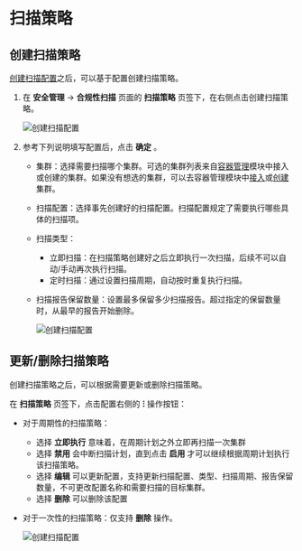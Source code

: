 # 扫描策略

## 创建扫描策略

[创建扫描配置](config.md)之后，可以基于配置创建扫描策略。

1. 在 __安全管理__ -> __合规性扫描__ 页面的 __扫描策略__ 页签下，在右侧点击创建扫描策略。

    ![创建扫描配置](https://docs.daocloud.io/daocloud-docs-images/docs/zh/docs/kpanda/user-guide/images/security05.png)

2. 参考下列说明填写配置后，点击 __确定__ 。

    - 集群：选择需要扫描哪个集群。可选的集群列表来自[容器管理](../../../intro/index.md)模块中接入或创建的集群。如果没有想选的集群，可以去容器管理模块中[接入](../../clusters/integrate-cluster.md)或[创建](../../clusters/create-cluster.md)集群。
    - 扫描配置：选择事先创建好的扫描配置。扫描配置规定了需要执行哪些具体的扫描项。
    - 扫描类型：

        - 立即扫描：在扫描策略创建好之后立即执行一次扫描，后续不可以自动/手动再次执行扫描。
        - 定时扫描：通过设置扫描周期，自动按时重复执行扫描。

    - 扫描报告保留数量：设置最多保留多少扫描报告。超过指定的保留数量时，从最早的报告开始删除。

        ![创建扫描配置](https://docs.daocloud.io/daocloud-docs-images/docs/zh/docs/kpanda/user-guide/images/security06.png)

## 更新/删除扫描策略

创建扫描策略之后，可以根据需要更新或删除扫描策略。

在 __扫描策略__ 页签下，点击配置右侧的 __ⵗ__ 操作按钮：

- 对于周期性的扫描策略：

    - 选择 __立即执行__ 意味着，在周期计划之外立即再扫描一次集群
    - 选择 __禁用__ 会中断扫描计划，直到点击 __启用__ 才可以继续根据周期计划执行该扫描策略。
    - 选择 __编辑__ 可以更新配置，支持更新扫描配置、类型、扫描周期、报告保留数量，不可更改配置名称和需要扫描的目标集群。
    - 选择 __删除__ 可以删除该配置

- 对于一次性的扫描策略：仅支持 __删除__ 操作。

    ![创建扫描配置](https://docs.daocloud.io/daocloud-docs-images/docs/zh/docs/kpanda/user-guide/images/security07.png)

